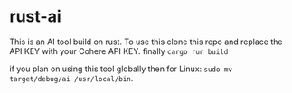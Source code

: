 # rust-ai
This is an AI tool build on rust.
To use this clone this repo and replace the API KEY with your Cohere API KEY.
finally `cargo run build`

if you plan on using this tool globally then 
for Linux: `sudo mv target/debug/ai /usr/local/bin`.
